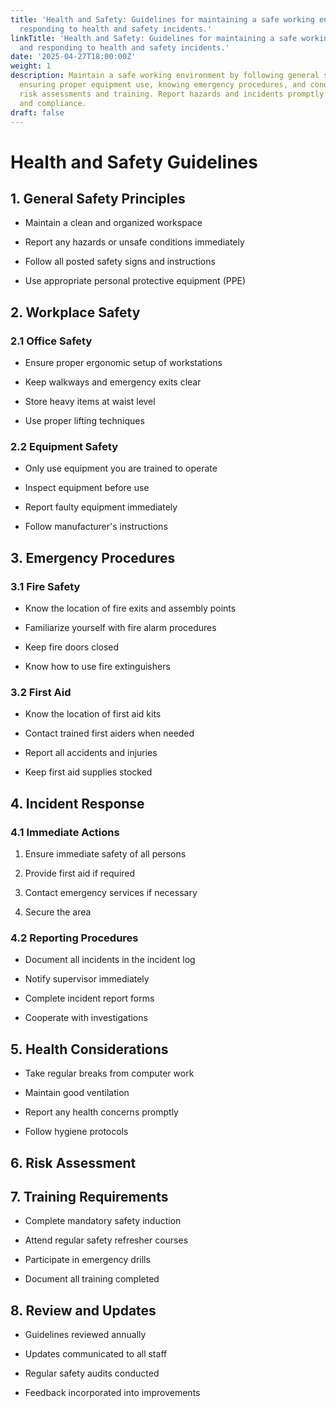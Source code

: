 ```yaml
---
title: 'Health and Safety: Guidelines for maintaining a safe working environment and
  responding to health and safety incidents.'
linkTitle: 'Health and Safety: Guidelines for maintaining a safe working environment
  and responding to health and safety incidents.'
date: '2025-04-27T18:00:00Z'
weight: 1
description: Maintain a safe working environment by following general safety principles,
  ensuring proper equipment use, knowing emergency procedures, and conducting regular
  risk assessments and training. Report hazards and incidents promptly to ensure safety
  and compliance.
draft: false
---
```



# Health and Safety Guidelines

## 1. General Safety Principles

- Maintain a clean and organized workspace

- Report any hazards or unsafe conditions immediately

- Follow all posted safety signs and instructions

- Use appropriate personal protective equipment (PPE)

## 2. Workplace Safety

### 2.1 Office Safety

- Ensure proper ergonomic setup of workstations

- Keep walkways and emergency exits clear

- Store heavy items at waist level

- Use proper lifting techniques

### 2.2 Equipment Safety

- Only use equipment you are trained to operate

- Inspect equipment before use

- Report faulty equipment immediately

- Follow manufacturer's instructions

## 3. Emergency Procedures

### 3.1 Fire Safety

- Know the location of fire exits and assembly points

- Familiarize yourself with fire alarm procedures

- Keep fire doors closed

- Know how to use fire extinguishers

### 3.2 First Aid

- Know the location of first aid kits

- Contact trained first aiders when needed

- Report all accidents and injuries

- Keep first aid supplies stocked

## 4. Incident Response

### 4.1 Immediate Actions

1. Ensure immediate safety of all persons

1. Provide first aid if required

1. Contact emergency services if necessary

1. Secure the area

### 4.2 Reporting Procedures

- Document all incidents in the incident log

- Notify supervisor immediately

- Complete incident report forms

- Cooperate with investigations

## 5. Health Considerations

- Take regular breaks from computer work

- Maintain good ventilation

- Report any health concerns promptly

- Follow hygiene protocols

## 6. Risk Assessment

<!-- Unsupported block type: table -->

## 7. Training Requirements

- Complete mandatory safety induction

- Attend regular safety refresher courses

- Participate in emergency drills

- Document all training completed

## 8. Review and Updates

- Guidelines reviewed annually

- Updates communicated to all staff

- Regular safety audits conducted

- Feedback incorporated into improvements